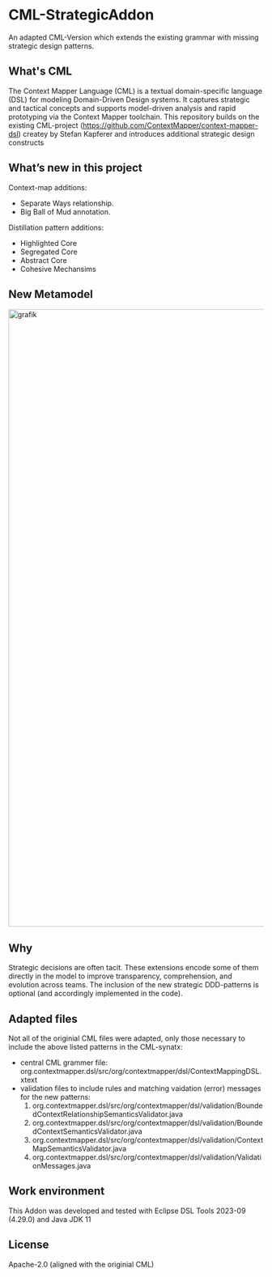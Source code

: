 # CML-StrategicAddon
An adapted CML-Version which extends the existing grammar with missing strategic design patterns.

## What's CML
The Context Mapper Language (CML) is a textual domain-specific language (DSL) for modeling Domain-Driven Design systems. It captures strategic and tactical concepts and supports model-driven analysis and rapid prototyping via the Context Mapper toolchain. This repository builds on the existing CML-project (https://github.com/ContextMapper/context-mapper-dsl) createy by Stefan Kapferer and introduces additional strategic design constructs

## What’s new in this project
Context-map additions:
- Separate Ways relationship.
- Big Ball of Mud annotation.
  
Distillation pattern additions:
- Highlighted Core
- Segregated Core
- Abstract Core
- Cohesive Mechansims

## New Metamodel
<img width="886" height="1221" alt="grafik" src="https://github.com/user-attachments/assets/818f0b5b-e5b4-4c6b-8ecf-1b743b54c302" />


## Why
Strategic decisions are often tacit. These extensions encode some of them directly in the model to improve transparency, comprehension, and evolution across teams.
The inclusion of the new strategic DDD-patterns is optional (and accordingly implemented in the code).

## Adapted files
Not all of the originial CML files were adapted, only those necessary to include the above listed patterns in the CML-synatx:
- central CML grammer file: org.contextmapper.dsl/src/org/contextmapper/dsl/ContextMappingDSL.xtext
- validation files to include rules and matching vaidation (error) messages for the new patterns:
    1. org.contextmapper.dsl/src/org/contextmapper/dsl/validation/BoundedContextRelationshipSemanticsValidator.java
    2. org.contextmapper.dsl/src/org/contextmapper/dsl/validation/BoundedContextSemanticsValidator.java
    3. org.contextmapper.dsl/src/org/contextmapper/dsl/validation/ContextMapSemanticsValidator.java
    4. org.contextmapper.dsl/src/org/contextmapper/dsl/validation/ValidationMessages.java
 
## Work environment
This Addon was developed and tested with Eclipse DSL Tools 2023-09 (4.29.0) and Java JDK 11

## License
Apache-2.0 (aligned with the originial CML)

